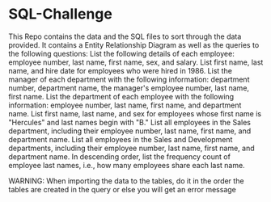 # SQL-Challenge
This Repo contains the data and the SQL files to sort through the data provided. 
It contains a Entity Relationship Diagram as well as the queries to the following questions:
  List the following details of each employee: employee number, last name, first     name, sex, and salary.
  List first name, last name, and hire date for employees who were hired in 1986.
  List the manager of each department with the following information: department     number, department name, the manager's employee number, last name, first name.
  List the department of each employee with the following information: employee       number, last name, first name, and department name.
  List first name, last name, and sex for employees whose first name is "Hercules"   and last names begin with "B."
  List all employees in the Sales department, including their employee number, last   name, first name, and department name.
  List all employees in the Sales and Development departments, including their       employee number, last name, first name, and department name.
  In descending order, list the frequency count of employee last names, i.e., how     many employees share each last name.

WARNING: When importing the data to the tables, do it in the order the tables are created in the query or else you will get an error message
